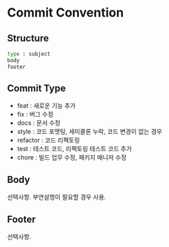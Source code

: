 # Commit Convention

## Structure

```bash
type : subject
body
footer 
```

## Commit Type

* feat : 새로운 기능 추가
* fix : 버그 수정
* docs : 문서 수정
* style : 코드 포맷팅, 세미콜론 누락, 코드 변경이 없는 경우
* refactor : 코드 리펙토링
* test : 테스트 코드, 리펙토링 테스트 코드 추가
* chore : 빌드 업무 수정, 패키지 매니저 수정


## Body

선택사항. 부연설명이 필요할 경우 사용. 

## Footer

선택사항.